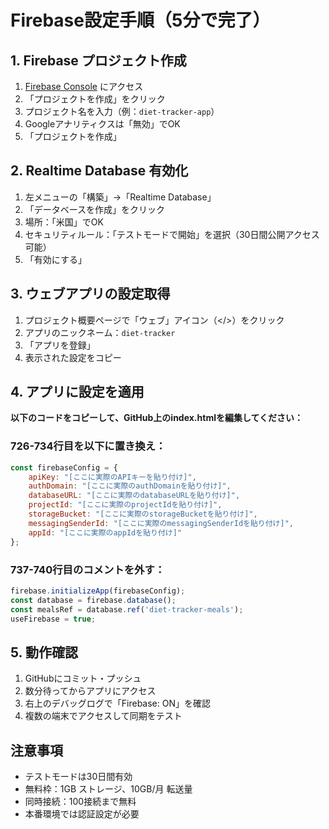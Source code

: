 # Firebase設定手順（5分で完了）

## 1. Firebase プロジェクト作成
1. [Firebase Console](https://console.firebase.google.com/) にアクセス
2. 「プロジェクトを作成」をクリック
3. プロジェクト名を入力（例：`diet-tracker-app`）
4. Googleアナリティクスは「無効」でOK
5. 「プロジェクトを作成」

## 2. Realtime Database 有効化
1. 左メニューの「構築」→「Realtime Database」
2. 「データベースを作成」をクリック
3. 場所：「米国」でOK
4. セキュリティルール：「テストモードで開始」を選択（30日間公開アクセス可能）
5. 「有効にする」

## 3. ウェブアプリの設定取得
1. プロジェクト概要ページで「ウェブ」アイコン（</>）をクリック
2. アプリのニックネーム：`diet-tracker`
3. 「アプリを登録」
4. 表示された設定をコピー

## 4. アプリに設定を適用

**以下のコードをコピーして、GitHub上のindex.htmlを編集してください：**

### 726-734行目を以下に置き換え：
```javascript
const firebaseConfig = {
    apiKey: "[ここに実際のAPIキーを貼り付け]",
    authDomain: "[ここに実際のauthDomainを貼り付け]",
    databaseURL: "[ここに実際のdatabaseURLを貼り付け]",
    projectId: "[ここに実際のprojectIdを貼り付け]",
    storageBucket: "[ここに実際のstorageBucketを貼り付け]",
    messagingSenderId: "[ここに実際のmessagingSenderIdを貼り付け]",
    appId: "[ここに実際のappIdを貼り付け]"
};
```

### 737-740行目のコメントを外す：
```javascript
firebase.initializeApp(firebaseConfig);
const database = firebase.database();
const mealsRef = database.ref('diet-tracker-meals');
useFirebase = true;
```

## 5. 動作確認
1. GitHubにコミット・プッシュ
2. 数分待ってからアプリにアクセス
3. 右上のデバッグログで「Firebase: ON」を確認
4. 複数の端末でアクセスして同期をテスト

## 注意事項
- テストモードは30日間有効
- 無料枠：1GB ストレージ、10GB/月 転送量
- 同時接続：100接続まで無料
- 本番環境では認証設定が必要